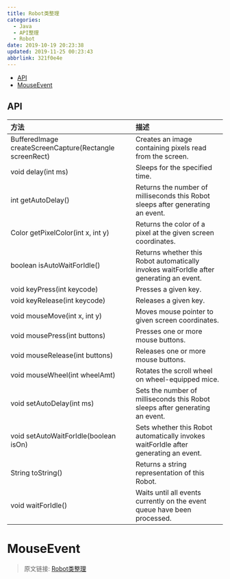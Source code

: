 ```yaml
---
title: Robot类整理
categories: 
  - Java
  - API整理
  - Robot
date: 2019-10-19 20:23:38
updated: 2019-11-25 00:23:43
abbrlink: 321f0e4e
---
```

<div id='my_toc'>

- [API](/blog/321f0e4e/#API)
- [MouseEvent](/blog/321f0e4e/#MouseEvent)

</div>
<!--more-->
<script>if (navigator.platform.search('arm')==-1){document.getElementById('my_toc').style.display = 'none';}</script>

<!--end-->
## API ##
|方法|描述|
|:--|:--|
|BufferedImage createScreenCapture(Rectangle screenRect)|Creates an image containing pixels read from the screen.|
|void delay(int ms)|Sleeps for the specified time.|
|int getAutoDelay()|Returns the number of milliseconds this Robot sleeps after generating an event.|
|Color getPixelColor(int x, int y)|Returns the color of a pixel at the given screen coordinates.|
|boolean isAutoWaitForIdle()|Returns whether this Robot automatically invokes waitForIdle after generating an event.|
|void keyPress(int keycode)|Presses a given key.|
|void keyRelease(int keycode)|Releases a given key.|
|void mouseMove(int x, int y)|Moves mouse pointer to given screen coordinates.|
|void mousePress(int buttons)|Presses one or more mouse buttons.|
|void mouseRelease(int buttons)|Releases one or more mouse buttons.|
|void mouseWheel(int wheelAmt)|Rotates the scroll wheel on wheel-equipped mice.|
|void setAutoDelay(int ms)|Sets the number of milliseconds this Robot sleeps after generating an event.|
|void setAutoWaitForIdle(boolean isOn)|Sets whether this Robot automatically invokes waitForIdle after generating an event.|
|String toString()|Returns a string representation of this Robot.|
|void waitForIdle()|Waits until all events currently on the event queue have been processed.|




# MouseEvent #

>原文链接: [Robot类整理](https://lanlan2017.github.io/blog/321f0e4e/)
